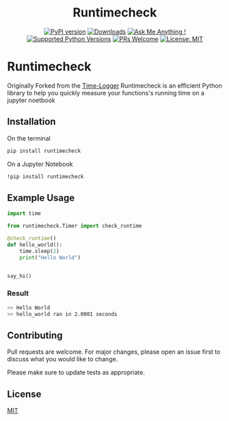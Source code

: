 <h1 align="center">Runtimecheck</h1>

<div align="center">

 [![PyPI version](https://badge.fury.io/py/runtimecheck.svg)](https://badge.fury.io/py/runtimecheck)
[![Downloads](https://static.pepy.tech/personalized-badge/runtimecheck?period=total&units=international_system&left_color=grey&right_color=orange&left_text=Downloads)](https://pepy.tech/project/runtimecheck)
[![Ask Me Anything !](https://img.shields.io/badge/Ask%20me-anything-1abc9c.svg)](https://www.linkedin.com/in/eden-constantino/)
[![Supported Python Versions](https://img.shields.io/pypi/pyversions/rasa.svg)](https://pypi.python.org/pypi/runtimecheck)
[![PRs Welcome](https://img.shields.io/badge/PRs-welcome-brightgreen.svg?style=flat-square)](https://github.com/jusce17/runtimecheck)
[![License: MIT](https://img.shields.io/badge/License-MIT-yellow.svg)](https://opensource.org/licenses/MIT)

</div>


# Runtimecheck

Originally Forked from the [Time-Logger](https://github.com/ishaansharma7/Time-Logger) Runtimecheck is an efficient Python library to help you quickly measure your functions's running time on a jupyter noetbook



## Installation

On the terminal

```bash
pip install runtimecheck
```
On a Jupyter Notebook
```bash
!pip install runtimecheck
```
## Example Usage

```python
import time

from runtimecheck.Timer import check_runtime

@check_runtime()
def hello_world():    
    time.sleep(2)
    print("Hello World")


say_hi()

```
### Result
```bash
>> Hello World
>> hello_world ran in 2.0001 seconds
```

## Contributing
Pull requests are welcome. For major changes, please open an issue first to discuss what you would like to change.

Please make sure to update tests as appropriate.

## License
[MIT](https://choosealicense.com/licenses/mit/)
